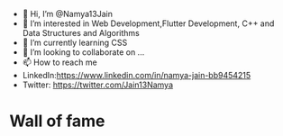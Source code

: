 - 👋 Hi, I’m @Namya13Jain
- 👀 I’m interested in Web Development,Flutter Development, C++ and Data Structures and Algorithms
- 🌱 I’m currently learning CSS
- 💞️ I’m looking to collaborate on ...
- 📫 How to reach me
-  LinkedIn:https://www.linkedin.com/in/namya-jain-bb9454215
-  Twitter: https://twitter.com/Jain13Namya

# Wall of fame


<!---
Namya13Jain/Namya13Jain is a ✨ special ✨ repository because its `README.md` (this file) appears on your GitHub profile.
You can click the Preview link to take a look at your changes.
--->
